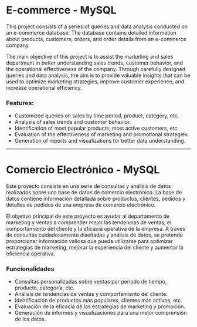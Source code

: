 # E-commerce - MySQL
This project consists of a series of queries and data analysis conducted on an e-commerce database. The database contains detailed information about products, customers, orders, and order details from an e-commerce company.

The main objective of this project is to assist the marketing and sales department in better understanding sales trends, customer behavior, and the operational effectiveness of the company. Through carefully designed queries and data analysis, the aim is to provide valuable insights that can be used to optimize marketing strategies, improve customer experience, and increase operational efficiency.

### Features:
- Customized queries on sales by time period, product, category, etc.
- Analysis of sales trends and customer behavior.
- Identification of most popular products, most active customers, etc.
- Evaluation of the effectiveness of marketing and promotional strategies.
- Generation of reports and visualizations for better data understanding.

--- 

# Comercio Electrónico - MySQL
Este proyecto consiste en una serie de consultas y análisis de datos realizados sobre una base de datos de comercio electrónico. La base de datos contiene información detallada sobre productos, clientes, pedidos y detalles de pedidos de una empresa de comercio electrónico.

El objetivo principal de este proyecto es ayudar al departamento de marketing y ventas a comprender mejor las tendencias de ventas, el comportamiento del cliente y la eficacia operativa de la empresa. A través de consultas cuidadosamente diseñadas y análisis de datos, se pretende proporcionar información valiosa que pueda utilizarse para optimizar estrategias de marketing, mejorar la experiencia del cliente y aumentar la eficiencia operativa.

### Funcionalidades
- Consultas personalizadas sobre ventas por período de tiempo, producto, categoría, etc.
- Análisis de tendencias de ventas y comportamiento del cliente.
- Identificación de productos más populares, clientes más activos, etc.
- Evaluación de la eficacia de las estrategias de marketing y promoción.
- Generación de informes y visualizaciones para una mejor comprensión de los datos.
